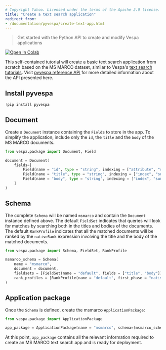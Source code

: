 ```yaml
---
# Copyright Yahoo. Licensed under the terms of the Apache 2.0 license. See LICENSE in the project root.
title: "Create a text search application"
redirect_from:
- /documentation/pyvespa/create-text-app.html
---
```

> Get started with the Python API to create and modify Vespa applications

[![Open In Colab](https://colab.research.google.com/assets/colab-badge.svg)](https://colab.research.google.com/github/vespa-engine/pyvespa/blob/master/docs/sphinx/source/create-text-app.ipynb)

This self-contained tutorial will create a basic text search application from scratch based on the MS MARCO dataset,
similar to Vespa's [text search tutorials](../tutorials/text-search.html).
Visit [pyvespa reference API](https://pyvespa.readthedocs.io/en/latest/reference-api.html)
for more detailed information about the API presented here.

## Install pyvespa


```python
!pip install pyvespa
```

## Document

Create a `Document` instance containing the `Field`s to store in the app.
To simplify the application, include only the `id`, the `title` and the `body` of the MS MARCO documents.


```python
from vespa.package import Document, Field

document = Document(
    fields=[
        Field(name = "id", type = "string", indexing = ["attribute", "summary"]),
        Field(name = "title", type = "string", indexing = ["index", "summary"], index = "enable-bm25"),
        Field(name = "body", type = "string", indexing = ["index", "summary"], index = "enable-bm25")        
    ]
)
```

## Schema

The complete `Schema` will be named `msmarco` and contain the `Document` instance defined above.
The default `FieldSet` indicates that queries will look for matches
by searching both in the titles and bodies of the documents.
The default `RankProfile` indicates that all the matched documents will be ranked by the `nativeRank` expression
involving the title and the body of the matched documents.


```python
from vespa.package import Schema, FieldSet, RankProfile

msmarco_schema = Schema(
    name = "msmarco", 
    document = document, 
    fieldsets = [FieldSet(name = "default", fields = ["title", "body"])],
    rank_profiles = [RankProfile(name = "default", first_phase = "nativeRank(title, body)")]
)
```

## Application package

Once the `Schema` is defined, create the msmarco `ApplicationPackage`:


```python
from vespa.package import ApplicationPackage

app_package = ApplicationPackage(name = "msmarco", schema=[msmarco_schema])
```

At this point, `app_package` contains all the relevant information required
to create an MS MARCO text search app and is ready for deployment.
